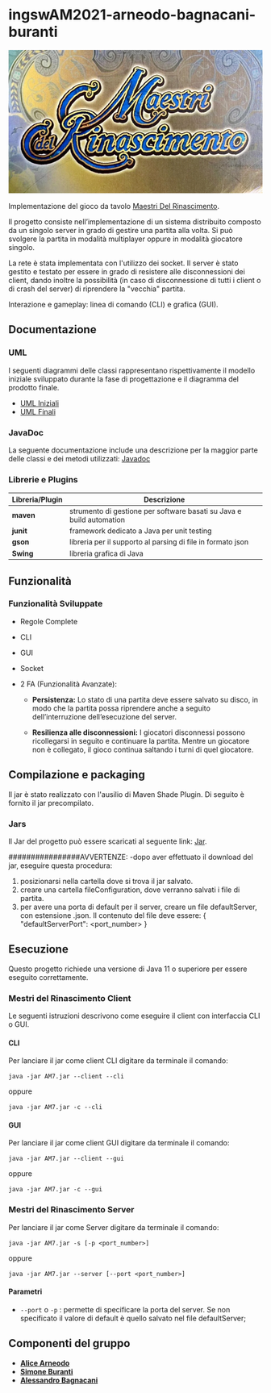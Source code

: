 # ingswAM2021-arneodo-bagnacani-buranti

![alt text](src/main/resources/resources/title.jpg)

Implementazione del gioco da tavolo [Maestri Del Rinascimento](http://www.craniocreations.it/prodotto/masters-of-renaissance/).

Il progetto consiste nell’implementazione di un sistema distribuito composto da un singolo server in grado di gestire una partita alla volta.
Si può svolgere la partita in modalità multiplayer oppure in modalità giocatore singolo.

La rete è stata implementata con l'utilizzo dei socket.
Il server è stato gestito e testato per essere in grado di resistere alle disconnessioni dei client, dando inoltre la possibilità 
(in caso di disconnessione di tutti i client o di crash del server) di riprendere la "vecchia" partita.

Interazione e gameplay: linea di comando (CLI) e grafica (GUI).

## Documentazione

### UML
I seguenti diagrammi delle classi rappresentano rispettivamente il modello iniziale sviluppato durante la fase di progettazione e il diagramma del prodotto finale.
- [UML Iniziali](https://github.com/SimoneBuranti/ingswAM2021-arneodo-bagnacani-buranti/blob/master/initialUML.pdf)
- [UML Finali](https://github.com/SimoneBuranti/ingswAM2021-arneodo-bagnacani-buranti/blob/master/finalUML.pdf)

### JavaDoc
La seguente documentazione include una descrizione per la maggior parte delle classi e dei metodi utilizzati:
[Javadoc](https://github.com/SimoneBuranti/ingswAM2021-arneodo-bagnacani-buranti/tree/master/JAVADOC)


### Librerie e Plugins
|Libreria/Plugin|Descrizione|
|---------------|-----------|
|__maven__|strumento di gestione per software basati su Java e build automation|
|__junit__|framework dedicato a Java per unit testing|
|__gson__|libreria per il supporto al parsing di file in formato json|
|__Swing__|libreria grafica di Java|


## Funzionalità
### Funzionalità Sviluppate
- Regole Complete
- CLI

- GUI

- Socket

- 2 FA (Funzionalità Avanzate):
    - __Persistenza:__ Lo stato di una partita deve essere salvato su disco, 
    in modo che la partita possa riprendere anche a seguito dell’interruzione dell’esecuzione del server.
    
    - __Resilienza alle disconnessioni:__ I giocatori disconnessi possono ricollegarsi in seguito e continuare la partita. 
    Mentre un giocatore non è collegato, il gioco continua saltando i turni di quel giocatore.


## Compilazione e packaging
Il jar è stato realizzato con l'ausilio di Maven Shade Plugin.
Di seguito è fornito il jar precompilato.

### Jars
Il Jar del progetto può essere scaricati al seguente link: [Jar]().

################AVVERTENZE:
-dopo aver effettuato il download del jar, eseguire questa procedura:
1) posizionarsi nella cartella dove si trova il jar salvato.
2) creare una cartella fileConfiguration, dove verranno salvati i file di partita.
3) per avere una porta di default per il server, creare un file defaultServer, con estensione .json.
    Il contenuto del file deve essere: 
   {
   "defaultServerPort": <port_number>
   }


## Esecuzione
Questo progetto richiede una versione di Java 11 o superiore per essere eseguito correttamente.

### Mestri del Rinascimento Client
Le seguenti istruzioni descrivono come eseguire il client con interfaccia CLI o GUI.

#### CLI
Per lanciare il jar come client CLI digitare da terminale il comando:
```
java -jar AM7.jar --client --cli

```
oppure

```
java -jar AM7.jar -c --cli

```

#### GUI
Per lanciare il jar come client GUI digitare da terminale il comando:

```
java -jar AM7.jar --client --gui

```
oppure

```
java -jar AM7.jar -c --gui

```

### Mestri del Rinascimento Server
Per lanciare il jar come Server digitare da terminale il comando:
```
java -jar AM7.jar -s [-p <port_number>]

```
oppure

```
java -jar AM7.jar --server [--port <port_number>]   

```
#### Parametri
- `--port` o `-p` : permette di specificare la porta del server. Se non specificato il valore di default è quello salvato nel file defaultServer;

## Componenti del gruppo
- [__Alice Arneodo__](https://github.com/AliceArni)
- [__Simone Buranti__]()
- [__Alessandro Bagnacani__]()
